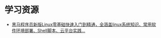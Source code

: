 # 学习资源

- [黑马程序员新版Linux零基础快速入门到精通，全涵盖linux系统知识、常用软件环境部署、Shell脚本、云平台实践...](https://www.bilibili.com/video/BV1n84y1i7td)

